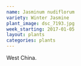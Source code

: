 ```yaml
---
name: Jasminum nudiflorum
variety: Winter Jasmine
plant_image: dsc_7193.jpg
week_starting: 2017-01-05
layout: plants 
categories: plants 
---
```

West China.